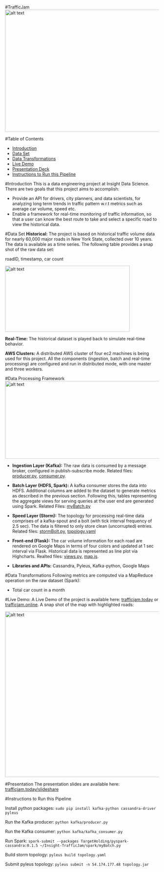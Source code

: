 #TrafficJam
<img src="https://github.com/zachliu/Insight-TrafficJam/blob/master/images/traffic.jpg" alt="alt text" width="640" height="400">


#Table of Contents
- <a href= "https://github.com/zachliu/Insight-TrafficJam/blob/master/README.md#introduction">Introduction</a>
- <a href= "https://github.com/zachliu/Insight-TrafficJam/blob/master/README.md#data-set">Data Set</a>
- <a href= "https://github.com/zachliu/Insight-TrafficJam/blob/master/README.md#data-transformations">Data Transformations</a>
- <a href= "https://github.com/zachliu/Insight-TrafficJam/blob/master/README.md#live-demo">Live Demo</a>
- <a href= "https://github.com/zachliu/Insight-TrafficJam/blob/master/README.md#presentation-deck">Presentation Deck</a>
- <a href= "https://github.com/zachliu/Insight-TrafficJam/blob/master/README.md#instructions-to-run-this-pipeline">Instructions to Run this Pipeline</a>


#Introduction
This is a data engineering project at Insight Data Science. There are two goals that this project aims to accomplish:
- Provide an API for drivers, city planners, and data scientists, for analyzing long term trends in traffic pattern w.r.t metrics such as average car volume, speed etc.
- Enable a framework for real-time monitoring of traffic information, so that a user can know the best route to take and select a specific road to view the historical data.

#Data Set
**Historical:**
The project is based on historical traffic volume data for nearly 60,000 major roads in New York State, collected over 10 years. The data is available as a time series. The following table provides a snap shot of the raw data set:

roadID, timestamp, car count

<img src="https://github.com/zachliu/Insight-TrafficJam/blob/master/images/rawdata.png" alt="alt text" width="408" height="216">

**Real-Time:**
The historical dataset is played back to simulate real-time behavior.

**AWS Clusters:**
A distributed AWS cluster of four ec2 machines is being used for this project. All the components (ingestion, batch and real-time processing) are configured and run in distributed mode, with one master and three workers.

#Data Processing Framework
<img src="https://github.com/zachliu/Insight-TrafficJam/blob/master/images/pipeline.png" alt="alt text" width="600" height="254">

- **Ingestion Layer (Kafka):** The raw data is consumed by a message broker, configured in publish-subscribe mode. Related files: <a href= "https://github.com/zachliu/Insight-TrafficJam/blob/master/kafka/producer.py">producer.py</a>, <a href= "https://github.com/zachliu/Insight-TrafficJam/blob/master/kafka/consumer.py">consumer.py</a>.

- **Batch Layer (HDFS, Spark):** A kafka consumer stores the data into HDFS. Additional columns are added to the dataset to generate metrics as described in the previous section. Following this, tables representing the aggregate views for serving queries at the user end are generated using Spark. Related Files: <a href= "https://github.com/zachliu/Insight-TrafficJam/blob/master/spark/myBatch.py">myBatch.py</a>  

- **Speed Layer (Storm):** The topology for processing real-time data comprises of a kafka-spout and a bolt (with tick interval frequency of 2.5 sec). The data is filtered to only store clean (uncorrupted) entries. Related files: <a href= "https://github.com/zachliu/Insight-TrafficJam/blob/master/Storm/topology/topology/stormBolt.py">stormBolt.py</a>, <a href= "https://github.com/zachliu/Insight-TrafficJam/blob/master/Storm/topology/topology.yaml">topology.yaml</a>

- **Front-end (Flask):** The car volume information for each road are rendered on Google Maps in terms of four colors and updated at 1 sec interval via Flask. Historical data is represented as line plot via Highcharts. Realted files: <a href= "https://github.com/zachliu/Insight-TrafficJam/blob/master/flask/app/views.py">views.py</a>, <a href="https://github.com/zachliu/Insight-TrafficJam/blob/master/flask/app/static/map.js">map.js</a>.

- **Libraries and APIs:** Cassandra, Pyleus, Kafka-python, Google Maps

#Data Transformations
Following metrics are computed via a MapReduce operation on the raw dataset (Spark):
- Total car count in a month

#Live Demo:
A Live Demo of the project is available here: <a href= "http://trafficjam.today">trafficjam.today</a> or <a href= "http://trafficjam.online">trafficjam.online</a>. A snap shot of the map with highlighted roads:


<img src="https://github.com/zachliu/Insight-TrafficJam/blob/master/images/realtime.png" alt="alt text" width="707" height="542">

#Presentation
The presentation slides are available here:
<a href= "http://trafficjam.today/slideshare">trafficjam.today/slideshare</a>

#Instructions to Run this Pipeline

Install python packages:
```sudo pip install kafka-python cassandra-driver pyleus```

Run the Kafka producer:
```python kafka/producer.py```

Run the Kafka consumer:
```python kafka/kafka_consumer.py```

Run Spark:
```spark-submit --packages TargetHolding/pyspark-cassandra:0.1.5 ~/Insight-TrafficJam/spark/myBatch.py```


Build storm topology:
```pyleus build topology.yaml```

Submit pyleus topology:
```pyleus submit -n 54.174.177.48 topology.jar```






